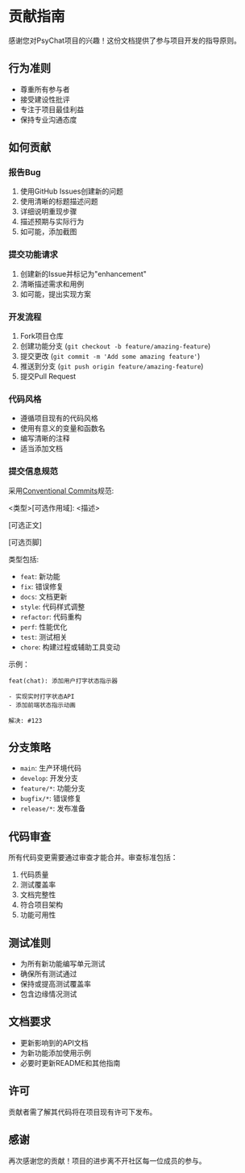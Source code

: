 <!--
 * @Author: zhen doniajohary2677@gmail.com
 * @Date: 2025-04-28 19:40:30
 * @LastEditors: zhen doniajohary2677@gmail.com
 * @LastEditTime: 2025-04-29 16:30:01
 * @FilePath: \0421PsyChat\CONTRIBUTING.md
 * @Description: 这是默认设置,请设置`customMade`, 打开koroFileHeader查看配置 进行设置: https://github.com/OBKoro1/koro1FileHeader/wiki/%E9%85%8D%E7%BD%AE
-->
# 贡献指南

感谢您对PsyChat项目的兴趣！这份文档提供了参与项目开发的指导原则。

## 行为准则

- 尊重所有参与者
- 接受建设性批评
- 专注于项目最佳利益
- 保持专业沟通态度

## 如何贡献

### 报告Bug

1. 使用GitHub Issues创建新的问题
2. 使用清晰的标题描述问题
3. 详细说明重现步骤
4. 描述预期与实际行为
5. 如可能，添加截图

### 提交功能请求

1. 创建新的Issue并标记为"enhancement"
2. 清晰描述需求和用例
3. 如可能，提出实现方案

### 开发流程

1. Fork项目仓库
2. 创建功能分支 (`git checkout -b feature/amazing-feature`)
3. 提交更改 (`git commit -m 'Add some amazing feature'`)
4. 推送到分支 (`git push origin feature/amazing-feature`)
5. 提交Pull Request

### 代码风格

- 遵循项目现有的代码风格
- 使用有意义的变量和函数名
- 编写清晰的注释
- 适当添加文档

### 提交信息规范

采用[Conventional Commits](https://www.conventionalcommits.org/)规范:


<类型>[可选作用域]: <描述>

[可选正文]

[可选页脚]


类型包括:

- `feat`: 新功能
- `fix`: 错误修复
- `docs`: 文档更新
- `style`: 代码样式调整
- `refactor`: 代码重构
- `perf`: 性能优化
- `test`: 测试相关
- `chore`: 构建过程或辅助工具变动

示例：

```
feat(chat): 添加用户打字状态指示器

- 实现实时打字状态API
- 添加前端状态指示动画

解决: #123
```

## 分支策略

- `main`: 生产环境代码
- `develop`: 开发分支
- `feature/*`: 功能分支
- `bugfix/*`: 错误修复
- `release/*`: 发布准备

## 代码审查

所有代码变更需要通过审查才能合并。审查标准包括：

1. 代码质量
2. 测试覆盖率
3. 文档完整性
4. 符合项目架构
5. 功能可用性

## 测试准则

- 为所有新功能编写单元测试
- 确保所有测试通过
- 保持或提高测试覆盖率
- 包含边缘情况测试

## 文档要求

- 更新影响到的API文档
- 为新功能添加使用示例
- 必要时更新README和其他指南

## 许可

贡献者需了解其代码将在项目现有许可下发布。

## 感谢

再次感谢您的贡献！项目的进步离不开社区每一位成员的参与。
